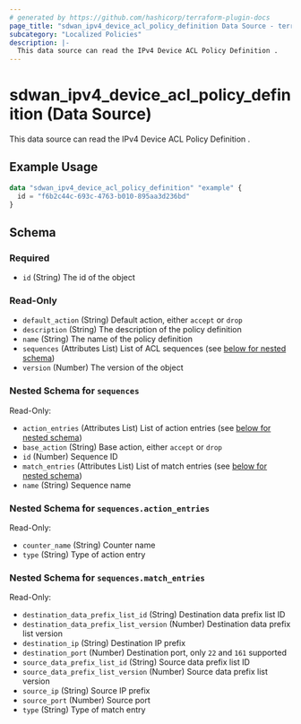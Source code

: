 ```yaml
---
# generated by https://github.com/hashicorp/terraform-plugin-docs
page_title: "sdwan_ipv4_device_acl_policy_definition Data Source - terraform-provider-sdwan"
subcategory: "Localized Policies"
description: |-
  This data source can read the IPv4 Device ACL Policy Definition .
---
```


# sdwan_ipv4_device_acl_policy_definition (Data Source)

This data source can read the IPv4 Device ACL Policy Definition .

## Example Usage

```terraform
data "sdwan_ipv4_device_acl_policy_definition" "example" {
  id = "f6b2c44c-693c-4763-b010-895aa3d236bd"
}
```

<!-- schema generated by tfplugindocs -->
## Schema

### Required

- `id` (String) The id of the object

### Read-Only

- `default_action` (String) Default action, either `accept` or `drop`
- `description` (String) The description of the policy definition
- `name` (String) The name of the policy definition
- `sequences` (Attributes List) List of ACL sequences (see [below for nested schema](#nestedatt--sequences))
- `version` (Number) The version of the object

<a id="nestedatt--sequences"></a>
### Nested Schema for `sequences`

Read-Only:

- `action_entries` (Attributes List) List of action entries (see [below for nested schema](#nestedatt--sequences--action_entries))
- `base_action` (String) Base action, either `accept` or `drop`
- `id` (Number) Sequence ID
- `match_entries` (Attributes List) List of match entries (see [below for nested schema](#nestedatt--sequences--match_entries))
- `name` (String) Sequence name

<a id="nestedatt--sequences--action_entries"></a>
### Nested Schema for `sequences.action_entries`

Read-Only:

- `counter_name` (String) Counter name
- `type` (String) Type of action entry


<a id="nestedatt--sequences--match_entries"></a>
### Nested Schema for `sequences.match_entries`

Read-Only:

- `destination_data_prefix_list_id` (String) Destination data prefix list ID
- `destination_data_prefix_list_version` (Number) Destination data prefix list version
- `destination_ip` (String) Destination IP prefix
- `destination_port` (Number) Destination port, only `22` and `161` supported
- `source_data_prefix_list_id` (String) Source data prefix list ID
- `source_data_prefix_list_version` (Number) Source data prefix list version
- `source_ip` (String) Source IP prefix
- `source_port` (Number) Source port
- `type` (String) Type of match entry
